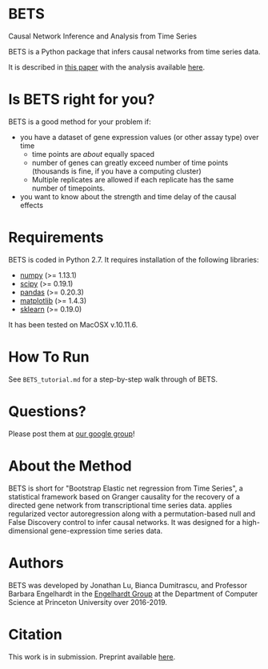 # BETS
Causal Network Inference and Analysis from Time Series

BETS is a Python package that infers causal networks from time series data. 

It is described in [this paper](https://www.biorxiv.org/content/10.1101/587170v1) with the analysis available [here](https://drive.google.com/drive/folders/14f47-XB9KzBKn-BMwwfgb-0hXSFCJC2n?usp=sharing).

# Is BETS right for you?

BETS is a good method for your problem if:
* you have a dataset of gene expression values (or other assay type) over time
  * time points are *about* equally spaced
  * number of genes can greatly exceed number of time points (thousands is fine, if you have a computing cluster)
  * Multiple replicates are allowed if each replicate has the same number of timepoints.
* you want to know about the strength and time delay of the causal effects

# Requirements

BETS is coded in Python 2.7. It requires installation of the following libraries:

* [numpy](https://docs.scipy.org/doc/numpy/user/install.html) (>= 1.13.1)
* [scipy](https://scipy.org/install.html) (>= 0.19.1)
* [pandas](https://pandas.pydata.org/pandas-docs/stable/install.html) (>= 0.20.3)
* [matplotlib](https://matplotlib.org/users/installing.html) (>= 1.4.3)
* [sklearn](https://scikit-learn.org/stable/install.html) (>= 0.19.0)

It has been tested on MacOSX v.10.11.6.

# How To Run

See `BETS_tutorial.md` for a step-by-step walk through of BETS.

# Questions?

Please post them at [our google group](https://groups.google.com/forum/#!forum/bets-support)!

# About the Method 

BETS is short for "Bootstrap Elastic net regression from Time Series", a statistical framework based on Granger causality for the recovery of a directed gene network from transcriptional time series data. applies regularized vector autoregression along with a permutation-based 
null and False Discovery control to infer causal networks. It was designed
for a high-dimensional gene-expression time series data. 

# Authors

BETS was developed by Jonathan Lu, Bianca Dumitrascu, and Professor Barbara Engelhardt in the [Engelhardt Group](beehive.cs.princeton.edu) at the Department of Computer Science at Princeton University over 2016-2019.

# Citation
This work is in submission. Preprint available [here](https://www.biorxiv.org/content/10.1101/587170v1).
